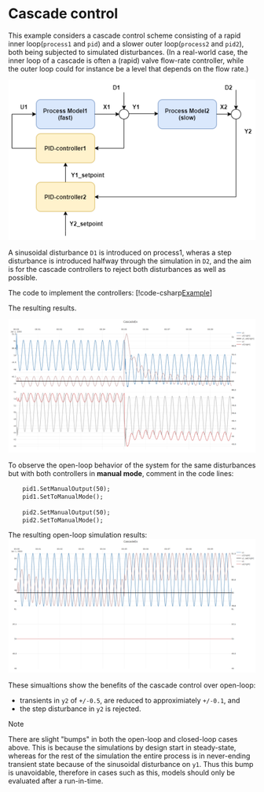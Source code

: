 # Cascade control

This example considers a cascade control scheme consisting of a rapid inner loop(``process1`` and ``pid``) 
and a slower outer loop(``process2`` and ``pid2``), both being subjected to simulated disturbances.
(In a real-world case, the inner loop of a cascade is often a (rapid) valve flow-rate controller, 
while the outer loop could for instance be a level that depends on the flow rate.) 

![Cascade system](./images/ex_cascade.png)

A sinusoidal disturbance ``D1`` is introduced on process1, wheras a step disturbance is introduced halfway through 
the simulation in ``D2``, and the aim is for the cascade controllers to reject both disturbances as well as possible. 

The code to implement the controllers:
[!code-csharp[Example](../../TimeSeriesAnalysis.Tests/Examples/ProcessControl.cs?name=CascadeControl)]

The resulting results.

![Cascade system](./images/ex_cascade_results.png)


To observe the open-loop behavior of the system for the same disturbances but with both controllers in **manual mode**, 
comment in the code lines:

```
    pid1.SetManualOutput(50);
    pid1.SetToManualMode();

    pid2.SetManualOutput(50);
    pid2.SetToManualMode();
```

The resulting open-loop simulation results:
![Cascade system](./images/ex_cascade_open_loop_results.png)

These simualtions show the benefits of the cascade control over open-loop:
- transients in ``y2`` of ``+/-0.5``, are reduced to approximiately ``+/-0.1``, and
- the step disturbance in ``y2`` is rejected.

> [!Note]
> There are slight "bumps" in both the open-loop and closed-loop cases above. 
> This is because the simulations by design start in steady-state, whereas for the rest of the simulation the 
> entire process is in never-ending transient state because of the sinusoidal disturbance on ``y1``.
> Thus this bump is unavoidable, therefore in cases such as this, models should only be evaluated after a run-in-time. 



